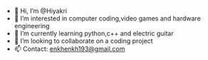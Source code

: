 - 👋 Hi, I’m @Hiyakri
- 👀 I’m interested in computer coding,video games and hardware engineering
- 🌱 I’m currently learning python,c++ and electric guitar
- 🤝 I’m looking to collaborate on a coding project
- 📫 Contact: enkhenkh193@gmail.com
